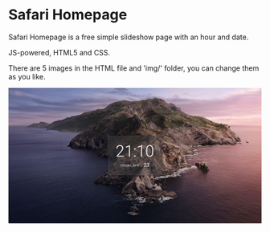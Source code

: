 # Safari Homepage

Safari Homepage is a free simple slideshow page with an hour and date.

JS-powered, HTML5 and CSS.

There are 5 images in the HTML file and 'img/' folder, you can change them as you like.

![Screenshot](img/Screenshot.png)
